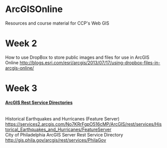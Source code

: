 # ArcGISOnline
Resources and course material for CCP's Web GIS<br>
<H1>Week 2</H1>
How to use DropBox to store public images and files for use in ArcGIS Online
<a href="http://blogs.esri.com/esri/arcgis/2013/07/17/using-dropbox-files-in-arcgis-online/" target="_blank"> http://blogs.esri.com/esri/arcgis/2013/07/17/using-dropbox-files-in-arcgis-online/</a>
<H1>Week 3</H1>
<h4 style="text-decoration: underline;">ArcGIS Rest Service Directories</h4><br>
Historical Earthquakes and Hurricanes (Feature Server)<a href="https://services2.arcgis.com/No7KRrFgpO516cMP/ArcGIS/rest/services/Historical_Earthquakes_and_Hurricanes/FeatureServer" target="_new"> https://services2.arcgis.com/No7KRrFgpO516cMP/ArcGIS/rest/services/Historical_Earthquakes_and_Hurricanes/FeatureServer</a><br>
City of Philadelphia ArcGIS Server Rest Service Directory
<a href="http://gis.phila.gov/arcgis/rest/services/PhilaGov" target="_new"> http://gis.phila.gov/arcgis/rest/services/PhilaGov</a>
